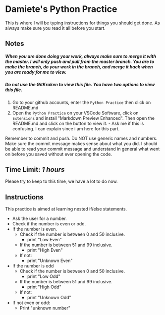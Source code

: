 # Damiete's Python Practice

This is where I will be typing instructions for things you should get done. As always make sure you read it
all before you start.

## Notes

##### When you are done doing your work, always make sure to merge it with the master. I will only push and pull from the master branch. You are to make the branch, do your work in the branch, and merge it back when you are ready for me to view.

##### Do not use the GitKraken to view this file. You have two options to view this file.

1. Go to your github accounts, enter the `Python Practice` then click on README.md
2. Open the `Python Practice` on your VSCode Software, click on `Extensions` and install "Markdown Preview Enhanced". Then open the README.md and click on the button to view it. - Ask me if this is confusing. I can explain since i am here for this part.

Remember to commit and push. Do NOT use generic names and numbers. Make sure the commit message makes sense about what you did. I should be able to read your commit message and understand in general what went on before you saved without ever opening the code.

## Time Limit: _1 hours_

Please try to keep to this time, we have a lot to do now.

## Instructions

This practice is aimed at learning nested if/else statements.

- Ask the user for a number.
- Check if the number is even or odd.
- If the number is even.
  - Check if the number is between 0 and 50 inclusive.
    - print "Low Even"
  - If the number is between 51 and 99 inclusive.
    - print "High Even"
  - If not:
    - print "Unknown Even"
- If the number is odd
  - Check if the number is between 0 and 50 inclusive.
    - print "Low Odd"
  - If the number is between 51 and 99 inclusive.
    - print "High Odd"
  - If not:
    - print "Unknown Odd"
- If not even or odd:
  - Print "unknown number"
